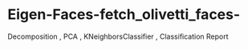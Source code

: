 # Eigen-Faces-fetch_olivetti_faces-
Decomposition , PCA , KNeighborsClassifier , Classification Report
